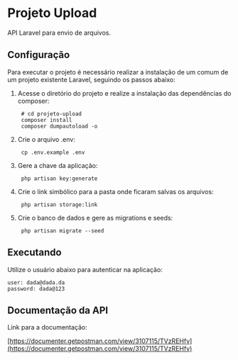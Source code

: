 # Projeto Upload

API Laravel para envio de arquivos.

## Configuração

Para executar o projeto é necessário realizar a instalação de um comum de um projeto existente Laravel, seguindo os passos abaixo:

1. Acesse o diretório do projeto e realize a instalação das dependências do composer:

        # cd projeto-upload
	    composer install
	    composer dumpautoload -o
	
2. Crie o arquivo .env:

	    cp .env.example .env
	
3. Gere a chave da aplicação:
	
	    php artisan key:generate
	
4. Crie o link simbólico para a pasta onde ficaram salvas os arquivos:

	    php artisan storage:link
	
5. Crie o banco de dados e gere as migrations e seeds:

	    php artisan migrate --seed
	
## Executando

Utilize o usuário abaixo para autenticar na aplicação:

	user: dada@dada.da
	password: dada@123
	
## Documentação da API

Link para a documentação:

[https://documenter.getpostman.com/view/3107115/TVzREHfv](https://documenter.getpostman.com/view/3107115/TVzREHfv)
